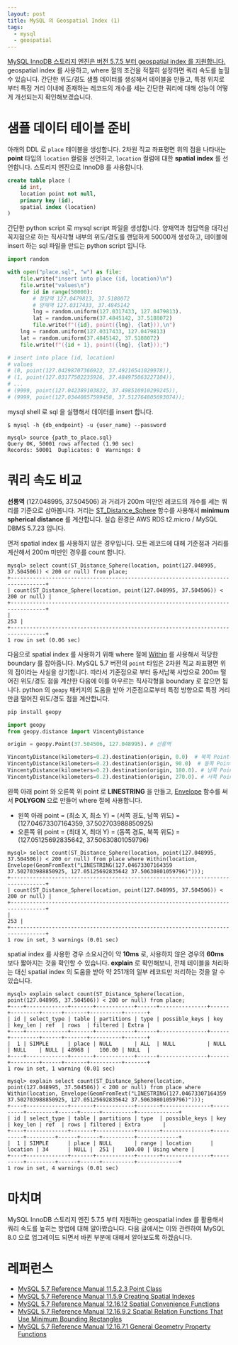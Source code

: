 ```yaml
---
layout: post
title: MySQL 의 Geospatial Index (1)
tags:
  - mysql
  - geospatial
---
```


[MySQL InnoDB 스토리지 엔진은 버전 5.7.5 부터 geospatial index 를 지원합니다.](https://dev.mysql.com/doc/relnotes/mysql/5.7/en/news-5-7-5.html) geospatial index 를 사용하고, where 절의 조건을 적절히 설정하면 쿼리 속도를 높힐 수 있습니다. 간단한 위도/경도 샘플 데이터를 생성해서 테이블을 만들고, 특정 위치로 부터 특정 거리 이내에 존재하는 레코드의 개수를 세는 간단한 쿼리에 대해 성능이 어떻게 개선되는지 확인해보겠습니다.

# 샘플 데이터 테이블 준비

아래의 DDL 로 `place` 테이블을 생성합니다. 2차원 직교 좌표평면 위의 점을 나타내는 **point** 타입의 `location` 컬럼을 선언하고, `location` 컬럼에 대한 **spatial index** 를 선언합니다. 스토리지 엔진으로 InnoDB 를 사용합니다.

```sql
create table place (
	id int,
	location point not null,
	primary key (id),
	spatial index (location)
)
```

간단한 python script 로 mysql script 파일을 생성합니다. 양재역과 청담역을 대각선 꼭지점으로 하는 직사각형 내부의 위도/경도를 랜덤하게 50000개 생성하고, 테이블에 insert 하는 sql 파일을 만드는 python script 입니다.

```python
import random

with open("place.sql", "w") as file:
    file.write("insert into place (id, location)\n")
    file.write("values\n")
    for id in range(50000):
        # 청담역 127.0479813, 37.5188072
        # 양재역 127.0317433, 37.4845142
        lng = random.uniform(127.0317433, 127.0479813).
        lat = random.uniform(37.4845142, 37.5188072)
        file.write(f"({id}, point({lng}, {lat})),\n")
    lng = random.uniform(127.0317433, 127.0479813)
    lat = random.uniform(37.4845142, 37.5188072)
    file.write(f"({id + 1}, point({lng}, {lat}));")

# insert into place (id, location)
# values
# (0, point(127.04298707366922, 37.49216541029978)),
# (1, point(127.03177502235926, 37.484975063227104)),
# ...
# (9999, point(127.042389103822, 37.498510910299245)),
# (9999, point(127.03440857599458, 37.512764805693074));
```

mysql shell 로 sql 을 실행해서 데이터를 insert 합니다.

```
$ mysql -h {db_endpoint} -u {user_name} --password

mysql> source {path_to_place.sql}
Query OK, 50001 rows affected (1.90 sec)
Records: 50001  Duplicates: 0  Warnings: 0
```

# 쿼리 속도 비교

**선릉역** (127.048995, 37.504506) 과 거리가 200m 미만인 레코드의 개수를 세는 쿼리를 기준으로 삼아봅니다. 거리는 [ST\_Distance\_Sphere](https://dev.mysql.com/doc/refman/5.7/en/spatial-convenience-functions.html#function_st-distance-sphere) 함수를 사용해서 **minimum spherical distance** 를 계산합니다. 실습 환경은 AWS RDS t2.micro / MySQL DBMS 5.7.23 입니다.

먼저 spatial index 를 사용하지 않은 경우입니다. 모든 레코드에 대해 기준점과 거리를 계산해서 200m 미만인 경우를 count 합니다.

```
mysql> select count(ST_Distance_Sphere(location, point(127.048995, 37.504506)) < 200 or null) from place;
+---------------------------------------------------------------------------------+
| count(ST_Distance_Sphere(location, point(127.048995, 37.504506)) < 200 or null) |
+---------------------------------------------------------------------------------+
|                                                                             253 |
+---------------------------------------------------------------------------------+
1 row in set (0.06 sec)
```

다음으로 spatial index 를 사용하기 위해 where 절에 [Within](https://dev.mysql.com/doc/refman/5.7/en/spatial-relation-functions-mbr.html#function_within) 를 사용해서 적당한 boundary 를 잡아줍니다. MySQL 5.7 버전의 `point` 타입은 2차원 직교 좌표평면 위의 점이라는 사실을 상기합니다. 따라서 기준점으로 부터 동서남북 사방으로 200m 떨어진 위도/경도 점을 계산한 다음에 이를 아우르는 직사각형을 boundary 로 잡으면 됩니다. python 의 `geopy` 패키지의 도움을 받아 기준점으로부터 특정 방향으로 특정 거리만큼 떨어진 위도/경도 점을 계산합니다.

```bash
pip install geopy
```

```python
import geopy
from geopy.distance import VincentyDistance

origin = geopy.Point(37.504506, 127.048995). # 선릉역

VincentyDistance(kilometers=0.2).destination(origin, 0.0)  # 북쪽 Point(37.50630801059796, 127.048995, 0.0)
VincentyDistance(kilometers=0.2).destination(origin, 90.0)  # 동쪽 Point(37.50450597834414, 127.05125692835642, 0.0)
VincentyDistance(kilometers=0.2).destination(origin, 180.0). # 남쪽 Point(37.502703988850925, 127.048995, 0.0)
VincentyDistance(kilometers=0.2).destination(origin, 270.0). # 서쪽 Point(37.50450597834414, 127.04673307164359, 0.0)
```

왼쪽 아래 point 와 오른쪽 위 point 로 **LINESTRING** 을 만들고, [Envelope](https://dev.mysql.com/doc/refman/5.7/en/gis-general-property-functions.html#function_envelope) 함수를 써서 **POLYGON** 으로 만들어 where 절에 사용합니다.

* 왼쪽 아래 point = (최소 X, 최소 Y) = (서쪽 경도, 남쪽 위도) = (127.04673307164359, 37.502703988850925)
* 오른쪽 위 point = (최대 X, 최대 Y) = (동쪽 경도, 북쪽 위도) = (127.05125692835642, 37.50630801059796)

```
mysql> select count(ST_Distance_Sphere(location, point(127.048995, 37.504506)) < 200 or null) from place where Within(location, Envelope(GeomFromText("LINESTRING(127.04673307164359 37.502703988850925, 127.05125692835642 37.50630801059796)")));
+---------------------------------------------------------------------------------+
| count(ST_Distance_Sphere(location, point(127.048995, 37.504506)) < 200 or null) |
+---------------------------------------------------------------------------------+
|                                                                             253 |
+---------------------------------------------------------------------------------+
1 row in set, 3 warnings (0.01 sec)
```

spatial index 를 사용한 경우 소요시간이 약 **10ms** 로, 사용하지 않은 경우의 **60ms** 보다 짧아지는 것을 확인할 수 있습니다. **explain** 로 확인해보니, 전체 테이블을 처리하는 대신 spatial index 의 도움을 받아 약 251개의 일부 레코드만 처리하는 것을 알 수 있습니다.

```
mysql> explain select count(ST_Distance_Sphere(location, point(127.048995, 37.504506)) < 200 or null) from place;
+----+-------------+-------+------------+------+---------------+------+---------+------+-------+----------+-------+
| id | select_type | table | partitions | type | possible_keys | key  | key_len | ref  | rows  | filtered | Extra |
+----+-------------+-------+------------+------+---------------+------+---------+------+-------+----------+-------+
|  1 | SIMPLE      | place | NULL       | ALL  | NULL          | NULL | NULL    | NULL | 48968 |   100.00 | NULL  |
+----+-------------+-------+------------+------+---------------+------+---------+------+-------+----------+-------+
1 row in set, 1 warning (0.01 sec)

mysql> explain select count(ST_Distance_Sphere(location, point(127.048995, 37.504506)) < 200 or null) from place where Within(location, Envelope(GeomFromText("LINESTRING(127.04673307164359 37.502703988850925, 127.05125692835642 37.50630801059796)")));
+----+-------------+-------+------------+-------+---------------+----------+---------+------+------+----------+-------------+
| id | select_type | table | partitions | type  | possible_keys | key      | key_len | ref  | rows | filtered | Extra       |
+----+-------------+-------+------------+-------+---------------+----------+---------+------+------+----------+-------------+
|  1 | SIMPLE      | place | NULL       | range | location      | location | 34      | NULL |  251 |   100.00 | Using where |
+----+-------------+-------+------------+-------+---------------+----------+---------+------+------+----------+-------------+
1 row in set, 4 warnings (0.01 sec)
```

# 마치며

MySQL InnoDB 스토리지 엔진 5.7.5 부터 지원하는 geospatial index 를 활용해서 쿼리 속도를 높히는 방법에 대해 알아봤습니다. 다음 글에서는 이와 관련하여 MySQL 8.0 으로 업그레이드 되면서 바뀐 부분에 대해서 알아보도록 하겠습니다.

# 레퍼런스

* [MySQL 5.7 Reference Manual 11.5.2.3 Point Class](https://dev.mysql.com/doc/refman/5.7/en/gis-class-point.html)
* [MySQL 5.7 Reference Manual 11.5.9 Creating Spatial Indexes](https://dev.mysql.com/doc/refman/5.7/en/creating-spatial-indexes.html)
* [MySQL 5.7 Reference Manual 12.16.12 Spatial Convenience Functions](https://dev.mysql.com/doc/refman/5.7/en/spatial-convenience-functions.html#function_st-distance-sphere)
* [MySQL 5.7 Reference Manual 12.16.9.2 Spatial Relation Functions That Use Minimum Bounding Rectangles](https://dev.mysql.com/doc/refman/5.7/en/spatial-relation-functions-mbr.html#function_within)
* [MySQL 5.7 Reference Manual 12.16.7.1 General Geometry Property Functions](https://dev.mysql.com/doc/refman/5.7/en/gis-general-property-functions.html#function_envelope)
